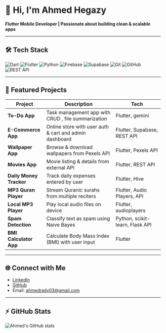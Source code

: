 # 👋 Hi, I'm Ahmed Hegazy

**Flutter Mobile Developer | Passionate about building clean & scalable apps**

---

## 🛠 Tech Stack

![Dart](https://img.shields.io/badge/Dart-0175C2?style=for-the-badge&logo=dart&logoColor=white)
![Flutter](https://img.shields.io/badge/Flutter-02569B?style=for-the-badge&logo=flutter&logoColor=white)
![Python](https://img.shields.io/badge/Python-3776AB?style=for-the-badge&logo=python&logoColor=white)
![Firebase](https://img.shields.io/badge/Firebase-FFCA28?style=for-the-badge&logo=firebase&logoColor=black)
![Supabase](https://img.shields.io/badge/Supabase-3ECF8E?style=for-the-badge&logo=supabase&logoColor=white)
![Git](https://img.shields.io/badge/Git-F05032?style=for-the-badge&logo=git&logoColor=white)
![GitHub](https://img.shields.io/badge/Github-F05032?style=for-the-badge&logo=github&logoColor=black)
![REST API](https://img.shields.io/badge/REST_API-FF6C37?style=for-the-badge&logo=rest-api&logoColor=white)

---

## 📱 Featured Projects

| Project | Description | Tech |
|---------|-------------|------|
| **To-Do App** | Task management app with CRUD , file summarization | Flutter, gemini |
| **E-Commerce App** | Online store with user auth & cart and admin dashboard | Flutter, Supabase, REST API |
| **Wallpaper App** | Browse & download wallpapers from Pexels API | Flutter, Pexels API |
| **Movies App** | Movie listing & details from external API | Flutter, REST API |
| **Daily Money Tracker** | Track daily expenses entered by user | Flutter, Hive |
| **MP3 Quran Player** | Stream Quranic surahs from multiple reciters | Flutter, Audio Players, API |
| **Local MP3 Player** | Play local audio files on device | Flutter, audioplayers | 
| **Spam Detection** | Classify text as spam using Naive Bayes | Python, scikit-learn, Flask API |
| **BMI Calculator App** | Calculate Body Mass Index (BMI) with user input | Flutter |


---

## 🌐 Connect with Me

- [LinkedIn](https://www.linkedin.com/in/ahmedradyhegazy)
- [GitHub](https://github.com/ahmed4r)  
- Email: ahmedrady03@gmail.com

---

## ⚡ GitHub Stats

![Ahmed's GitHub stats](https://github-readme-stats.vercel.app/api?username=ahmed4r&show_icons=true&theme=dark)

